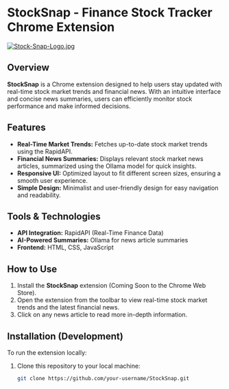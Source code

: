 # StockSnap - Finance Stock Tracker Chrome Extension

[![Stock-Snap-Logo.jpg](https://i.postimg.cc/nz2hvkgG/Stock-Snap-Logo.jpg)](https://postimg.cc/7GC44gx5)
## Overview
**StockSnap** is a Chrome extension designed to help users stay updated with real-time stock market trends and financial news. With an intuitive interface and concise news summaries, users can efficiently monitor stock performance and make informed decisions.

## Features
- **Real-Time Market Trends:** Fetches up-to-date stock market trends using the RapidAPI.
- **Financial News Summaries:** Displays relevant stock market news articles, summarized using the Ollama model for quick insights.
- **Responsive UI:** Optimized layout to fit different screen sizes, ensuring a smooth user experience.
- **Simple Design:** Minimalist and user-friendly design for easy navigation and readability.

## Tools & Technologies
- **API Integration:** RapidAPI (Real-Time Finance Data)
- **AI-Powered Summaries:** Ollama for news article summaries
- **Frontend:** HTML, CSS, JavaScript

## How to Use
1. Install the **StockSnap** extension (Coming Soon to the Chrome Web Store).
2. Open the extension from the toolbar to view real-time stock market trends and the latest financial news.
3. Click on any news article to read more in-depth information.

## Installation (Development)
To run the extension locally:
1. Clone this repository to your local machine:
   ```bash
   git clone https://github.com/your-username/StockSnap.git
